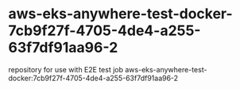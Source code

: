 # aws-eks-anywhere-test-docker-7cb9f27f-4705-4de4-a255-63f7df91aa96-2
repository for use with E2E test job aws-eks-anywhere-test-docker:7cb9f27f-4705-4de4-a255-63f7df91aa96-2
